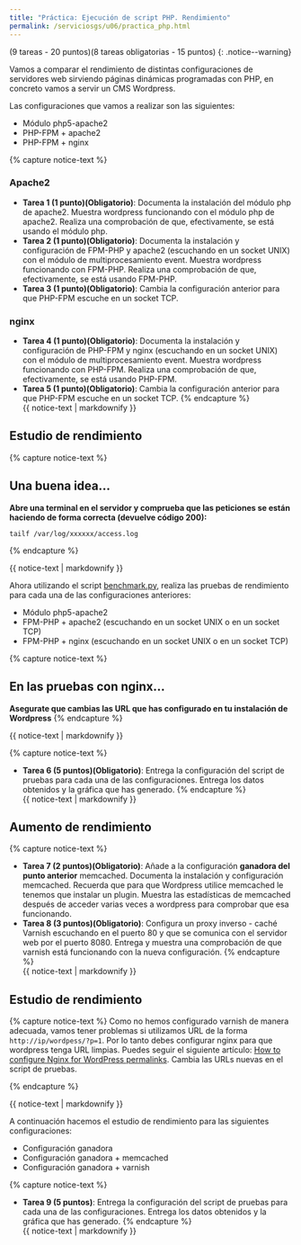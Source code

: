 ```yaml
---
title: "Práctica: Ejecución de script PHP. Rendimiento"
permalink: /serviciosgs/u06/practica_php.html
---
```


(9 tareas - 20 puntos)(8 tareas obligatorias - 15 puntos)
{: .notice--warning}
    
Vamos a comparar el rendimiento de distintas configuraciones de servidores web sirviendo páginas dinámicas programadas con PHP, en concreto vamos a servir un CMS Wordpress.

Las configuraciones que vamos a realizar son las siguientes:
	
* Módulo php5-apache2
* PHP-FPM + apache2
* PHP-FPM + nginx 

{% capture notice-text %}
### Apache2

* **Tarea 1 (1 punto)(Obligatorio)**: Documenta la instalación del módulo php de apache2. Muestra wordpress funcionando con el módulo php de apache2. Realiza una comprobación de que, efectivamente, se está usando el módulo php.
* **Tarea 2 (1 punto)(Obligatorio)**: Documenta la instalación y configuración de FPM-PHP y apache2 (escuchando en un socket UNIX) con el módulo de multiprocesamiento event. Muestra wordpress funcionando con FPM-PHP. Realiza una comprobación de que, efectivamente, se está usando FPM-PHP.
* **Tarea 3 (1 punto)(Obligatorio)**: Cambia la configuración anterior para que PHP-FPM escuche en un socket TCP.
	    

### nginx

* **Tarea 4 (1 punto)(Obligatorio)**: Documenta la instalación y configuración de PHP-FPM y nginx (escuchando en un socket UNIX) con el módulo de multiprocesamiento event. Muestra wordpress funcionando con PHP-FPM. Realiza una comprobación de que, efectivamente, se está usando PHP-FPM.
* **Tarea 5 (1 punto)(Obligatorio)**: Cambia la configuración anterior para que PHP-FPM escuche en un socket TCP.
{% endcapture %}<div class="notice--info">{{ notice-text | markdownify }}</div>

## Estudio de rendimiento

{% capture notice-text %}
## Una buena idea...

**Abre una terminal en el servidor y comprueba que las peticiones se están haciendo de forma correcta (devuelve código 200):**

    tailf /var/log/xxxxxx/access.log
{% endcapture %}<div class="notice--warning">{{ notice-text | markdownify }}</div>


Ahora utilizando el script [benchmark.py](https://github.com/josedom24/serviciosgs_doc/blob/master/rendimiento/benchmark.py), realiza las pruebas de rendimiento para cada una de las configuraciones anteriores:

* Módulo php5-apache2
* FPM-PHP + apache2 (escuchando en un socket UNIX o en un socket TCP)
* FPM-PHP + nginx (escuchando en un socket UNIX o en un socket TCP)

{% capture notice-text %}
## En las pruebas con nginx...

**Asegurate que cambias las URL que has configurado en tu instalación de Wordpress**
{% endcapture %}<div class="notice--warning">{{ notice-text | markdownify }}</div>

{% capture notice-text %}

* **Tarea 6 (5 puntos)(Obligatorio)**: Entrega la configuración del script de pruebas para cada una de las configuraciones. Entrega los datos obtenidos y la gráfica que has generado.
{% endcapture %}<div class="notice--info">{{ notice-text | markdownify }}</div>

## Aumento de rendimiento

{% capture notice-text %}

* **Tarea 7 (2 puntos)(Obligatorio)**: Añade a la configuración **ganadora del punto anterior** memcached. Documenta la instalación y configuración memcached. Recuerda que para que Wordpress utilice memcached le tenemos que instalar un plugin. Muestra las estadísticas de memcached después de acceder varias veces a wordpress para comprobar que esa funcionando.
* **Tarea 8 (3 puntos)(Obligatorio)**: Configura un proxy inverso - caché Varnish escuchando en el puerto 80 y que se comunica con el servidor web por el puerto 8080. Entrega y muestra una comprobación de que varnish está funcionando con la nueva configuración.
{% endcapture %}<div class="notice--info">{{ notice-text | markdownify }}</div>

## Estudio de rendimiento

{% capture notice-text %}
Como no hemos configurado varnish de manera adecuada, vamos tener problemas si utilizamos URL de la forma `http://ip/wordpess/?p=1`. Por lo tanto debes configurar nginx para que wordpress tenga URL limpias. Puedes seguir el siguiente artículo: [How to configure Nginx for WordPress permalinks](https://www.cyberciti.biz/faq/how-to-configure-nginx-for-wordpress-permalinks/). Cambia las URLs nuevas en el script de pruebas.

{% endcapture %}<div class="notice--warning">{{ notice-text | markdownify }}</div>

A continuación hacemos el estudio de rendimiento para las siguientes configuraciones:

* Configuración ganadora
* Configuración ganadora + memcached
* Configuración ganadora + varnish

{% capture notice-text %}

* **Tarea 9 (5 puntos)**: Entrega la configuración del script de pruebas para cada una de las configuraciones. Entrega los datos obtenidos y la gráfica que has generado.
{% endcapture %}<div class="notice--info">{{ notice-text | markdownify }}</div>
